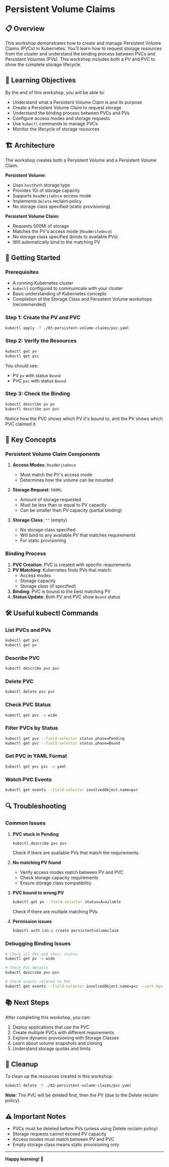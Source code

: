 # Persistent Volume Claims

## 📋 Overview

This workshop demonstrates how to create and manage Persistent Volume Claims (PVCs) in Kubernetes. You'll learn how to request storage resources from the cluster and understand the binding process between PVCs and Persistent Volumes (PVs). This workshop includes both a PV and PVC to show the complete storage lifecycle.

## 🎯 Learning Objectives

By the end of this workshop, you will be able to:

- Understand what a Persistent Volume Claim is and its purpose
- Create a Persistent Volume Claim to request storage
- Understand the binding process between PVCs and PVs
- Configure access modes and storage requests
- Use `kubectl` commands to manage PVCs
- Monitor the lifecycle of storage resources

## 🏗️ Architecture

The workshop creates both a Persistent Volume and a Persistent Volume Claim:

**Persistent Volume:**
- Uses `hostPath` storage type
- Provides 1Gi of storage capacity
- Supports `ReadWriteOnce` access mode
- Implements `Delete` reclaim policy
- No storage class specified (static provisioning)

**Persistent Volume Claim:**
- Requests 500Mi of storage
- Matches the PV's access mode (`ReadWriteOnce`)
- No storage class specified (binds to available PVs)
- Will automatically bind to the matching PV

## 🚀 Getting Started

### Prerequisites

- A running Kubernetes cluster
- `kubectl` configured to communicate with your cluster
- Basic understanding of Kubernetes concepts
- Completion of the Storage Class and Persistent Volume workshops (recommended)

### Step 1: Create the PV and PVC

```bash
kubectl apply -f ./03-persistent-volume-claims/pvc.yaml
```

### Step 2: Verify the Resources

```bash
kubectl get pv
kubectl get pvc
```

You should see:
- PV `pv` with status `Bound`
- PVC `pvc` with status `Bound`

### Step 3: Check the Binding

```bash
kubectl describe pv pv
kubectl describe pvc pvc
```

Notice how the PVC shows which PV it's bound to, and the PV shows which PVC claimed it.

## 🔧 Key Concepts

### Persistent Volume Claim Components

1. **Access Modes**: `ReadWriteOnce`
   - Must match the PV's access mode
   - Determines how the volume can be mounted

2. **Storage Request**: `500Mi`
   - Amount of storage requested
   - Must be less than or equal to PV capacity
   - Can be smaller than PV capacity (partial binding)

3. **Storage Class**: `""` (empty)
   - No storage class specified
   - Will bind to any available PV that matches requirements
   - For static provisioning

### Binding Process

1. **PVC Creation**: PVC is created with specific requirements
2. **PV Matching**: Kubernetes finds PVs that match:
   - Access modes
   - Storage capacity
   - Storage class (if specified)
3. **Binding**: PVC is bound to the best matching PV
4. **Status Update**: Both PV and PVC show `Bound` status

## 🛠️ Useful kubectl Commands

### List PVCs and PVs
```bash
kubectl get pvc
kubectl get pv
```

### Describe PVC
```bash
kubectl describe pvc pvc
```

### Delete PVC
```bash
kubectl delete pvc pvc
```

### Check PVC Status
```bash
kubectl get pvc -o wide
```

### Filter PVCs by Status
```bash
kubectl get pvc --field-selector status.phase=Pending
kubectl get pvc --field-selector status.phase=Bound
```

### Get PVC in YAML Format
```bash
kubectl get pvc pvc -o yaml
```

### Watch PVC Events
```bash
kubectl get events --field-selector involvedObject.name=pvc
```

## 🔍 Troubleshooting

### Common Issues

1. **PVC stuck in Pending**
   ```bash
   kubectl describe pvc pvc
   ```
   Check if there are available PVs that match the requirements.

2. **No matching PV found**
   - Verify access modes match between PV and PVC
   - Check storage capacity requirements
   - Ensure storage class compatibility

3. **PVC bound to wrong PV**
   ```bash
   kubectl get pv --field-selector status=Available
   ```
   Check if there are multiple matching PVs.

4. **Permission issues**
   ```bash
   kubectl auth can-i create persistentvolumeclaim
   ```

### Debugging Binding Issues

```bash
# Check all PVs and their status
kubectl get pv -o wide

# Check PVC details
kubectl describe pvc pvc

# Check events related to PVC
kubectl get events --field-selector involvedObject.name=pvc --sort-by='.lastTimestamp'
```

## 📚 Next Steps

After completing this workshop, you can:

1. Deploy applications that use the PVC
2. Create multiple PVCs with different requirements
3. Explore dynamic provisioning with Storage Classes
4. Learn about volume snapshots and cloning
5. Understand storage quotas and limits

## 🧹 Cleanup

To clean up the resources created in this workshop:

```bash
kubectl delete -f ./03-persistent-volume-claims/pvc.yaml
```

**Note**: The PVC will be deleted first, then the PV (due to the Delete reclaim policy).

## ⚠️ Important Notes

- PVCs must be deleted before PVs (unless using Delete reclaim policy)
- Storage requests cannot exceed PV capacity
- Access modes must match between PV and PVC
- Empty storage class means static provisioning only

---

**Happy learning! 🚀** 